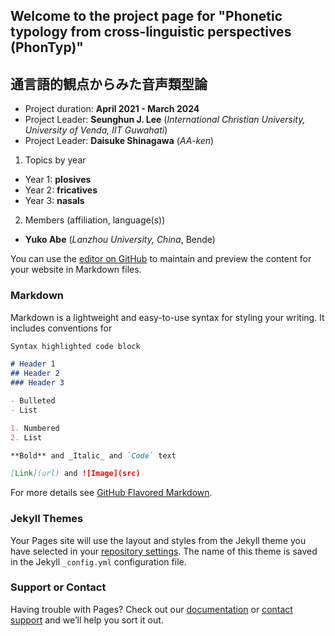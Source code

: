 ## Welcome to the project page for "Phonetic typology from cross-linguistic perspectives (PhonTyp)"
## 通言語的観点からみた音声類型論
  
- Project duration: **April 2021 - March 2024** 
- Project Leader: **Seunghun J. Lee** (_International Christian University, University of Venda, IIT Guwahati_) 
- Project Leader: **Daisuke Shinagawa** (_AA-ken_) 

1. Topics by year
  - Year 1: **plosives**
  - Year 2: **fricatives**
  - Year 3: **nasals**

2. Members (affiliation, language(s))
  - **Yuko Abe** (_Lanzhou University, China_, Bende)




You can use the [editor on GitHub](https://github.com/ICULingLab/phontyp/edit/gh-pages/index.md) to maintain and preview the content for your website in Markdown files.


### Markdown

Markdown is a lightweight and easy-to-use syntax for styling your writing. It includes conventions for

```markdown
Syntax highlighted code block

# Header 1
## Header 2
### Header 3

- Bulleted
- List

1. Numbered
2. List

**Bold** and _Italic_ and `Code` text

[Link](url) and ![Image](src)
```

For more details see [GitHub Flavored Markdown](https://guides.github.com/features/mastering-markdown/).

### Jekyll Themes

Your Pages site will use the layout and styles from the Jekyll theme you have selected in your [repository settings](https://github.com/ICULingLab/phontyp/settings). The name of this theme is saved in the Jekyll `_config.yml` configuration file.

### Support or Contact
Having trouble with Pages? Check out our [documentation](https://docs.github.com/categories/github-pages-basics/) or [contact support](https://support.github.com/contact) and we’ll help you sort it out.
